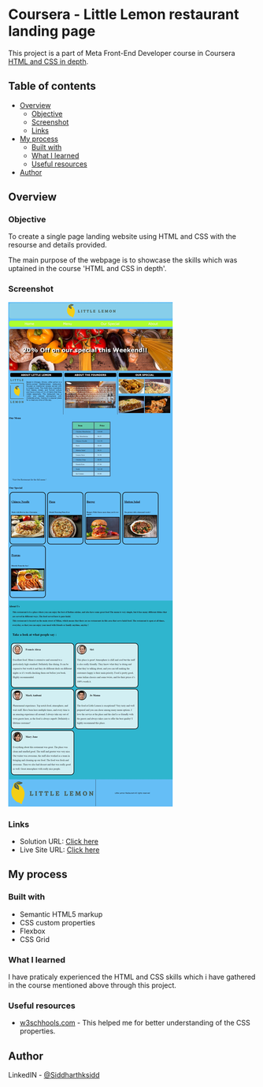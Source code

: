 # Coursera - Little Lemon restaurant landing page

This project is a part of Meta Front-End Developer course in Coursera [HTML and CSS in depth](https://www.coursera.org/learn/html-and-css-in-depth?specialization=meta-front-end-developer).

## Table of contents

- [Overview](#overview)
  - [Objective](#Objective)
  - [Screenshot](#screenshot)
  - [Links](#links)
- [My process](#my-process)
  - [Built with](#built-with)
  - [What I learned](#what-i-learned)
  - [Useful resources](#useful-resources)
- [Author](#author)

## Overview

### Objective

To create a single page landing website using HTML and CSS with the resourse and details provided.

The main purpose of the webpage is to showcase the skills which was uptained in the course 'HTML and CSS in depth'.

### Screenshot

![Little Lemon webpage](<Screenshots/Web capture_17-1-2024_74452_127.0.0.1.jpeg>)

### Links

- Solution URL: [Click here](https://github.com/Siddharthksidd/Little-Lemon-restaurant)
- Live Site URL: [Click here](https://siddharthksidd.github.io/Little-Lemon-restaurant/)

## My process

### Built with

- Semantic HTML5 markup
- CSS custom properties
- Flexbox
- CSS Grid

### What I learned

I have praticaly experienced the HTML and CSS skills which i have gathered in the course mentioned above through this project.

### Useful resources

- [w3schhools.com](https://www.w3schools.com/) - This helped me for better understanding of the CSS properties.

## Author

LinkedIN - [@Siddharthksidd](https://www.linkedin.com/in/siddharthksidd/)
